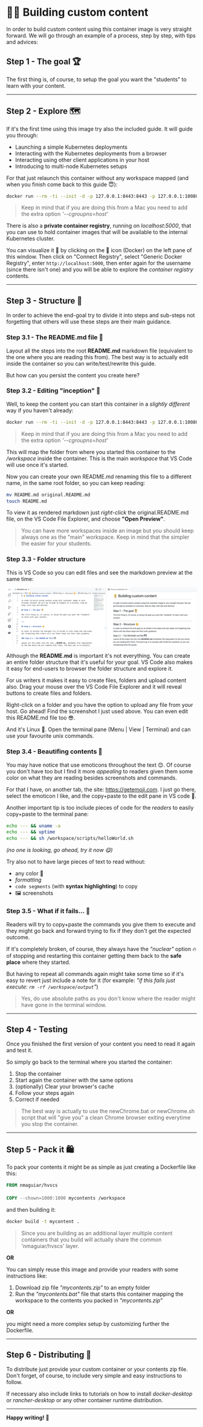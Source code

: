 # 👷‍♂️ Building custom content

In order to build custom content using this container image is very straight forward. We will go through an example of a process, step by step, with tips and advices:

## Step 1 - The goal 🏆

The first thing is, of course, to setup the goal you want the "students" to learn with your content.

---

## Step 2 - Explore 🗺

If it's the first time using this image try also the included guide. It will guide you through:

* Launching a simple Kubernetes deployments
* Interacting with the Kubernetes deployments from a browser
* Interacting using other client applications in your host
* Introducing to multi-node Kubernetes setups

 For that just relaunch this container without any workspace mapped (and when you finish come back to this guide 😇):

````bash
docker run --rm -ti --init -d -p 127.0.0.1:8443:8443 -p 127.0.0.1:10080:1080 --privileged nmaguiar/hvscs
````

> Keep in mind that if you are doing this from a Mac you need to add the extra option _'--cgroupns=host'_

There is also a __private container registry__, running on _localhost:5000_, that you can use to hold container images that will be available to the internal Kubernetes cluster.

You can visualize it 🔎 by clicking on the 🐳 icon (Docker) on the left pane of this window. Then click on "Connect Registry", select "Generic Docker Registry", enter ````http://localhost:5000````, then enter again for the username (since there isn't one) and you will be able to explore the _container registry_ contents.



---

## Step 3 - Structure 🤔

In order to achieve the end-goal try to divide it into steps and sub-steps not forgetting that others will use these steps are their main guidance.

### Step 3.1 - The README.md file 💾

Layout all the steps into the root __README.md__ markdown file (equivalent to the one where you are reading this from). The best way is to actually edit inside the container so you can write/test/rewrite this guide.

But how can you persist the content you create here? 

### Step 3.2 - Editing "inception" 📝

Well, to keep the content you can start this container in a _slightly different_ way if you haven't already:

````bash
docker run --rm -ti --init -d -p 127.0.0.1:8443:8443 -p 127.0.0.1:10080:1080 -v `pwd`:/workspace --privileged nmaguiar/hvscs
````

> Keep in mind that if you are doing this from a Mac you need to add the extra option _'--cgroupns=host'_

This will map the folder from where you started this container to the _/workspace_ inside the container. This is the main _workspace_ that VS Code will use once it's started.

Now you can create your own README.md renaming this file to a different name, in the same root folder, so you can keep reading:

````bash
mv README.md original.README.md
touch README.md
````

To view it as rendered markdown just _right-click_ the original.README.md file, on the VS Code File Explorer, and choose __"Open Preview"__.

> You can have more workspaces inside an image but you should keep always one as the "main" workspace. Keep in mind that the simpler the easier for your students.

### Step 3.3 - Folder structure

This is VS Code so you can edit files and see the markdown preview at the same time:

![editing screenshot](images/editing.png)

Although the __README.md__ is important it's not everything. You can create an entire folder structure that it's useful for your goal. VS Code also makes it easy for end-users to browser the folder structure and explore it. 

For us writers it makes it easy to create files, folders and upload content also. Drag your mouse over the VS Code File Explorer and it will reveal buttons to create files and folders.

Right-click on a folder and you have the option to upload any file from your host. Go ahead! Find the screenshot I just used above. You can even edit this README.md file too 😎.

And it's Linux 😬. Open the terminal pane (Menu | View | Terminal) and can use your favourite unix commands.

### Step 3.4 - Beautifing contents 🌷

You may have notice that use emoticons throughout the text 😊. Of course you don't have too but I find it more _appealing_ to readers given them some color on what they are reading besides screenshots and commands.

For that I have, on another tab, the site: https://getemoji.com. I just go there, select the emoticon I like, and the copy+paste to the edit pane in VS code 👀.

Another important tip is too include pieces of code for the _readers_ to easily copy+paste to the terminal pane:

````bash
echo --- && uname -a
echo --- && uptime 
echo --- && sh /workspace/scripts/helloWorld.sh
````

_(no one is looking, go ahead, try it now 😋)_

Try also not to have large pieces of text to read without:
* any color 💐
* _formatting_
* ````code segments```` (with __syntax highlighting__) to copy
* 🖼 screenshots

### Step 3.5 - What if it fails... 🚧

Readers will try to copy+paste the commands you give them to execute and they might go back and forward trying to fix if they don't get the expected outcome. 

If it's completely broken, of course, they always have the _"nuclear"_ option 🔥 of stopping and restarting this container getting them back to the __safe place__ where they started.

But having to repeat all commands again might take some time so if it's easy to revert just include a note for it (for example: _"if this fails just execute: ````rm -rf /workspace/output````"_)

> Yes, do use absolute paths as you don't know where the reader might have gone in the terminal window.

---

## Step 4 - Testing 

Once you finished the first version of your content you need to read it again and test it.

So simply go back to the terminal where you started the container:

1. Stop the container
2. Start again the container with the same options
3. (optionally) Clear your browser's cache
4. Follow your steps again
5. Correct if needed

> The best way is actually to use the newChrome.bat or newChrome.sh script that will "give you" a clean Chrome browser exiting everytime you stop the container.

---

## Step 5 - Pack it 🛍

To pack your contents it might be as simple as just creating a Dockerfile like this:

````Dockerfile
FROM nmaguiar/hvscs

COPY --chown=1000:1000 mycontents /workspace
````

and then building it:

````bash
docker build -t mycontent .
````

> Since you are building as an additional layer multiple content containers that you build will actually share the common 'nmaguiar/hvscs' layer.

__OR__

You can simply reuse this image and provide your readers with some instructions like:

1. Download zip file _"mycontents.zip"_ to an empty folder
2. Run the _"mycontents.bat"_ file that starts this container mapping the workspace to the contents you packed in _"mycontents.zip"_ 

__OR__

you might need a more complex setup by customizing further the Dockerfile.

---

## Step 6 - Distributing 🚚

To distribute just provide your custom container or your contents zip file. Don't forget, of course, to include very simple and easy instructions to follow.

If necessary also include links to tutorials on how to install _docker-desktop_ or _rancher-desktop_ or any other container runtime distribution.

---

__Happy writing!__ 🥳